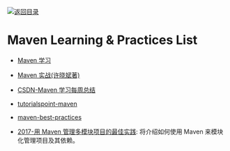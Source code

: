 [![返回目录](https://user-images.githubusercontent.com/5803001/38079637-ff0abcf0-3371-11e8-9b76-ad651620afc7.jpg)](https://github.com/wx-chevalier/Awesome-Lists)

# Maven Learning & Practices List

- [Maven 学习](https://tracylihui.github.io/2015/07/09/Maven%E5%AD%A6%E4%B9%A0/)

- [Maven 实战(许晓斌著)](http://www.linuxidc.com/Linux/2014-12/110503.htm)

- [CSDN-Maven 学习每周总结](http://blog.csdn.net/lfsfxy9/article/category/1516519)

- [tutorialspoint-maven](https://ayayui.gitbooks.io/tutorialspoint-maven/content/book/maven_build_life_cycle.html)

- [maven-best-practices](http://www.kyleblaney.com/maven-best-practices/)

- [2017-用 Maven 管理多模块项目的最佳实践](https://parg.co/AaN): 将介绍如何使用 Maven 来模块化管理项目及其依赖。
